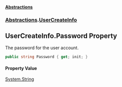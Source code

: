 #### [Abstractions](../../index.md 'index')
### [Abstractions](../index.md 'Abstractions').[UserCreateInfo](index.md 'Abstractions\.UserCreateInfo')

## UserCreateInfo\.Password Property

The password for the user account\.

```csharp
public string Password { get; init; }
```

#### Property Value
[System\.String](https://learn.microsoft.com/en-us/dotnet/api/system.string 'System\.String')
